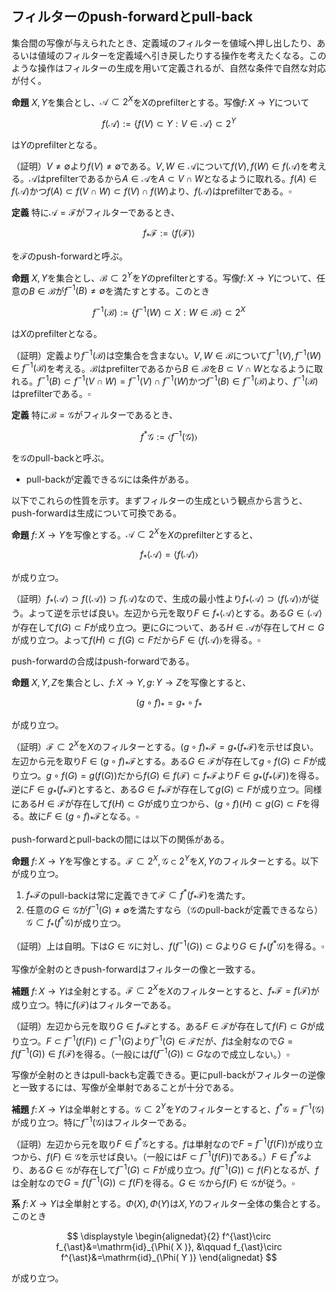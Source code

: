 <!--
    フィルターのpush-forward、フィルターのpull-back
-->
## フィルターのpush-forwardとpull-back
集合間の写像が与えられたとき、定義域のフィルターを値域へ押し出したり、あるいは値域のフィルターを定義域へ引き戻したりする操作を考えたくなる。このような操作はフィルターの生成を用いて定義されるが、自然な条件で自然な対応が付く。

**命題**
${ X, Y }$を集合とし、${ \mathscr{A}\subset 2^{X} }$を${ X }$のprefilterとする。写像${ f\colon X\rightarrow Y }$について

$$
\displaystyle f( \mathscr{A} ):=\lbrace f( V )\subset Y : V\in\mathscr{A} \rbrace\subset 2^{Y}
$$

は${ Y }$のprefilterとなる。

（証明）${ V\neq\emptyset }$より${ f( V )\neq\emptyset }$である。${ V, W\in\mathscr{A} }$について${ f( V ), f( W )\in f( \mathscr{A} ) }$を考える。${ \mathscr{A} }$はprefilterであるから${ A\in\mathscr{A} }$を${ A\subset V\cap W }$となるように取れる。${ f( A )\in f( \mathscr{A} ) }$かつ${ f( A )\subset f( V\cap W )\subset f( V )\cap f( W ) }$より、${ f( \mathscr{A} ) }$はprefilterである。${ \square }$

**定義**
特に${ \mathscr{A}=\mathscr{F} }$がフィルターであるとき、

$$
\displaystyle f_{\ast}\mathscr{F}:=\langle f( \mathscr{F} ) \rangle
$$

を${ \mathscr{F} }$のpush-forwardと呼ぶ。

**命題**
${ X, Y }$を集合とし、${ \mathscr{B}\subset 2^{Y} }$を${ Y }$のprefilterとする。写像${ f\colon X\rightarrow Y }$について、任意の${ B\in\mathscr{B} }$が${ f^{-1}( B )\neq\emptyset }$を満たすとする。このとき

$$
\displaystyle f^{-1}( \mathscr{B} ):=\lbrace f^{-1}( W )\subset X : W\in\mathscr{B} \rbrace\subset 2^{X}
$$

は${ X }$のprefilterとなる。

（証明）定義より${ f^{-1}( \mathscr{B} ) }$は空集合を含まない。${ V, W\in\mathscr{B} }$について${ f^{-1}( V ), f^{-1}( W )\in f^{-1}( \mathscr{B} ) }$を考える。${ \mathscr{B} }$はprefilterであるから${ B\in\mathscr{B} }$を${ B\subset V\cap W }$となるように取れる。${ f^{-1}( B )\subset f^{-1}( V\cap W )=f^{-1}( V )\cap f^{-1}( W ) }$かつ${ f^{-1}( B )\in f^{-1}( \mathscr{B} ) }$より、${ f^{-1}( \mathscr{B} ) }$はprefilterである。${ \square }$

**定義**
特に${ \mathscr{B}=\mathscr{G} }$がフィルターであるとき、

$$
\displaystyle f^{\ast}\mathscr{G}:=\langle f^{-1}( \mathscr{G} ) \rangle
$$

を${ \mathscr{G} }$のpull-backと呼ぶ。

- pull-backが定義できる${ \mathscr{G} }$には条件がある。

以下でこれらの性質を示す。まずフィルターの生成という観点から言うと、push-forwardは生成について可換である。

**命題**
${ f\colon X\rightarrow Y }$を写像とする。${ \mathscr{A}\subset 2^{X} }$を${ X }$のprefilterとすると、

$$
\displaystyle f_{\ast}\langle \mathscr{A} \rangle=\langle f( \mathscr{A} ) \rangle
$$

が成り立つ。

（証明）${ f_{\ast}\langle \mathscr{A} \rangle\supset f( \langle \mathscr{A} \rangle )\supset f( \mathscr{A} ) }$なので、生成の最小性より${ f_{\ast}\langle \mathscr{A} \rangle\supset\langle f( \mathscr{A} ) \rangle }$が従う。よって逆を示せば良い。左辺から元を取り${ F\in f_{\ast}\langle \mathscr{A} \rangle }$とする。ある${ G\in\langle \mathscr{A} \rangle }$が存在して${ f( G )\subset F }$が成り立つ。更に${ G }$について、ある${ H\in\mathscr{A} }$が存在して${ H\subset G }$が成り立つ。よって${ f( H )\subset f( G )\subset F }$だから${ F\in\langle f( \mathscr{A} ) \rangle }$を得る。${ \square }$

push-forwardの合成はpush-forwardである。

**命題**
${ X, Y, Z }$を集合とし、${ f\colon X\rightarrow Y, g\colon Y\rightarrow Z }$を写像とすると、

$$
\displaystyle ( g\circ f )_{\ast}=g_{\ast}\circ f_{\ast}
$$

が成り立つ。

（証明）${ \mathscr{F}\subset 2^{X} }$を${ X }$のフィルターとする。${ ( g\circ f )_{\ast}\mathscr{F}=g_{\ast}( f_{\ast}\mathscr{F} ) }$を示せば良い。左辺から元を取り${ F\in( g\circ f )_{\ast}\mathscr{F} }$とする。ある${ G\in\mathscr{F} }$が存在して${ g\circ f( G )\subset F }$が成り立つ。${ g\circ f( G )=g( f( G ) ) }$だから${ f( G )\in f( \mathscr{F} )\subset f_{\ast}\mathscr{F} }$より${ F\in g_{\ast}( f_{\ast}( \mathscr{F} ) ) }$を得る。逆に${ F\in g_{\ast}( f_{\ast}\mathscr{F} ) }$とすると、ある${ G\in f_{\ast}\mathscr{F} }$が存在して${ g( G )\subset F }$が成り立つ。同様にある${ H\in\mathscr{F} }$が存在して${ f( H )\subset G }$が成り立つから、${ ( g\circ f )( H )\subset g( G )\subset F }$を得る。故に${ F\in ( g\circ f )_{\ast}\mathscr{F} }$となる。${ \square }$

push-forwardとpull-backの間には以下の関係がある。

**命題**
${ f\colon X\rightarrow Y }$を写像とする。${ \mathscr{F}\subset 2^{X}, \mathscr{G}\subset 2^{Y} }$を${ X, Y }$のフィルターとする。以下が成り立つ。

1. ${ f_{\ast}\mathscr{F} }$のpull-backは常に定義できて${ \mathscr{F}\subset f^{\ast}( f_{\ast}\mathscr{F} ) }$を満たす。
2. 任意の${ G\in\mathscr{G} }$が${ f^{-1}( G )\neq\emptyset }$を満たすなら（${ \mathscr{G} }$のpull-backが定義できるなら）${ \mathscr{G}\subset f_{\ast}( f^{\ast}\mathscr{G} ) }$が成り立つ。

（証明）上は自明。下は${ G\in\mathscr{G} }$に対し、${ f( f^{-1}( G ) )\subset G }$より${ G\in f_{\ast}( f^{\ast}\mathscr{G} ) }$を得る。${ \square }$

写像が全射のときpush-forwardはフィルターの像と一致する。

**補題**
${ f\colon X\rightarrow Y }$は全射とする。${ \mathscr{F}\subset 2^{X} }$を${ X }$のフィルターとすると、${ f_{\ast}\mathscr{F}=f( \mathscr{F} ) }$が成り立つ。特に${ f( \mathscr{F} ) }$はフィルターである。

（証明）左辺から元を取り${ G\in f_{\ast}\mathscr{F} }$とする。ある${ F\in\mathscr{F} }$が存在して${ f( F )\subset G }$が成り立つ。${ F\subset f^{-1}( f( F ) )\subset f^{-1}( G ) }$より${ f^{-1}( G )\in\mathscr{F} }$だが、${ f }$は全射なので${ G=f( f^{-1}( G ) )\in f( \mathscr{F} ) }$を得る。（一般には${ f( f^{-1}( G ) )\subset G }$なので成立しない。）${ \square }$

写像が全射のときはpull-backも定義できる。更にpull-backがフィルターの逆像と一致するには、写像が全単射であることが十分である。

**補題**
${ f\colon X\rightarrow Y }$は全単射とする。${ \mathscr{G}\subset 2^{Y} }$を${ Y }$のフィルターとすると、${ f^{\ast}\mathscr{G}=f^{-1}( \mathscr{G} ) }$が成り立つ。特に${ f^{-1}( \mathscr{G} ) }$はフィルターである。

（証明）左辺から元を取り${ F\in f^{\ast}\mathscr{G} }$とする。${ f }$は単射なので${ F=f^{-1}( f( F ) ) }$が成り立つから、${ f( F )\in\mathscr{G} }$を示せば良い。（一般には${ F\subset f^{-1}( f( F ) ) }$である。）${ F\in f^{\ast}\mathscr{G} }$より、ある${ G\in\mathscr{G} }$が存在して${ f^{-1}( G )\subset F }$が成り立つ。${ f( f^{-1}( G ) )\subset f( F ) }$となるが、${ f }$は全射なので${ G=f( f^{-1}( G ) )\subset f( F ) }$を得る。${ G\in\mathscr{G} }$から${ f( F )\in\mathscr{G} }$が従う。${ \square }$

**系**
${ f\colon X\rightarrow Y }$は全単射とする。${ \Phi( X ), \Phi( Y ) }$は${ X, Y }$のフィルター全体の集合とする。このとき

$$
\displaystyle \begin{alignedat}{2} f^{\ast}\circ f_{\ast}&=\mathrm{id}_{\Phi( X )}, &\qquad f_{\ast}\circ f^{\ast}&=\mathrm{id}_{\Phi( Y )} \end{alignedat}
$$

が成り立つ。
